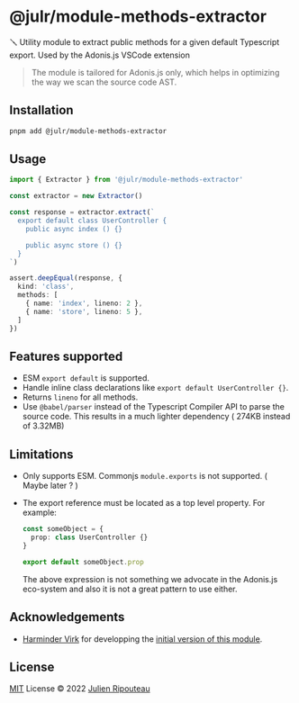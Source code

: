 # @julr/module-methods-extractor

🪛 Utility module to extract public methods for a given default Typescript export. Used by the Adonis.js VSCode extension

> The module is tailored for Adonis.js only, which helps in optimizing the way we scan the source code AST.


## Installation
```bash
pnpm add @julr/module-methods-extractor
```

## Usage
```ts
import { Extractor } from '@julr/module-methods-extractor'

const extractor = new Extractor()

const response = extractor.extract(`
  export default class UserController {
    public async index () {}

    public async store () {}
  }
`)

assert.deepEqual(response, {
  kind: 'class',
  methods: [
    { name: 'index', lineno: 2 },
    { name: 'store', lineno: 5 },    
  ]
})
```

## Features supported
- ESM `export default` is supported.
- Handle inline class declarations like `export default UserController {}`.
- Returns `lineno` for all methods.
- Use `@babel/parser` instead of the Typescript Compiler API to parse the source code. This results in a much lighter dependency ( 274KB instead of 3.32MB)

## Limitations
- Only supports ESM. Commonjs `module.exports` is not supported. ( Maybe later ? )
- The export reference must be located as a top level property. For example:
    ```ts
    const someObject = {
      prop: class UserController {}
    }

    export default someObject.prop
    ```

    The above expression is not something we advocate in the Adonis.js eco-system and also it is not a great pattern to use either.

## Acknowledgements

- [Harminder Virk](https://github.com/thetutlage) for developping the [initial version of this module](https://github.com/poppinss/module-methods-extractor).

## License

[MIT](./LICENSE.md) License © 2022 [Julien Ripouteau](https://github.com/Julien-R44)
